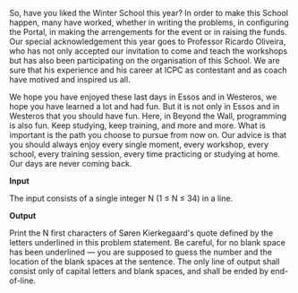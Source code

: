 So, have you liked the Winter School this year? In order to make this School happen, many have worked, whether in writing the problems, in configuring the Portal, in making the arrengements for the event or in raising the funds. Our special acknowledgement this year goes to Professor Ricardo Oliveira, who has not only accepted our invitation to come and teach the workshops but has also been participating on the organisation of this School. We are sure that his experience and his career at ICPC as contestant and as coach have motived and inspired us all.

We hope you have enjoyed these last days in Essos and in Westeros, we hope you have learned a lot and had fun. But it is not only in Essos and in Westeros that you should have fun. Here, in Beyond the Wall, programming is also fun. Keep studying, keep training, and more and more. What is important is the path you choose to pursue from now on. Our advice is that you should always enjoy every single moment, every workshop, every school, every training session, every time practicing or studying at home. Our days are never coming back.

<b>Input</b>

The input consists of a single integer N (1 ≤ N ≤ 34) in a line.

<b>Output</b>

Print the N first characters of Søren Kierkegaard's quote defined by the letters underlined in this problem statement. Be careful, for no blank space has been underlined — you are supposed to guess the number and the location of the blank spaces at the sentence. The only line of output shall consist only of capital letters and blank spaces, and shall be ended by end-of-line.
